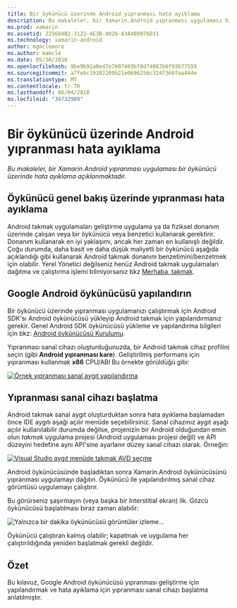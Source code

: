 ```yaml
---
title: Bir öykünücü üzerinde Android yıpranması hata ayıklama
description: Bu makaleler, bir Xamarin.Android yıpranması uygulaması bir öykünücü üzerinde hata ayıklama açıklanmaktadır.
ms.prod: xamarin
ms.assetid: 225684B2-3122-4E3B-A028-A3A400976D31
ms.technology: xamarin-android
author: mgmclemore
ms.author: mamcle
ms.date: 05/30/2018
ms.openlocfilehash: 9be9b91a0ed7e7607469bf8d74087b6f93677559
ms.sourcegitcommit: a7febc19102209b21e0696256c324f366faa444e
ms.translationtype: MT
ms.contentlocale: tr-TR
ms.lasthandoff: 06/04/2018
ms.locfileid: "34732989"
---
```

# <a name="debug-android-wear-on-an-emulator"></a>Bir öykünücü üzerinde Android yıpranması hata ayıklama

_Bu makaleler, bir Xamarin.Android yıpranması uygulaması bir öykünücü üzerinde hata ayıklama açıklanmaktadır._

## <a name="debug-wear-on-emulator-overview"></a>Öykünücü genel bakış üzerinde yıpranması hata ayıklama

Android takmak uygulamaları geliştirme uygulama ya da fiziksel donanım üzerinde çalışan veya bir öykünücü veya benzetici kullanarak gerektirir. Donanım kullanarak en iyi yaklaşımı, ancak her zaman en kullanışlı değildir. Çoğu durumda, daha basit ve daha düşük maliyetli bir öykünücü aşağıda açıklandığı gibi kullanarak Android takmak donanım benzetimini/benzetmek için olabilir. Yerel Yönetici değilseniz henüz Android takmak uygulamaları dağıtma ve çalıştırma işlemi bilmiyorsanız bkz [Merhaba, takmak](~/android/wear/get-started/hello-wear.md).

## <a name="configure-the-google-android-emulator"></a>Google Android öykünücüsü yapılandırın

Bir öykünücü üzerinde yıpranması uygulamanızı çalıştırmak için Android SDK'sı Android öykünücüsü yükleyip Android takmak için yapılandırmanız gerekir. Genel Android SDK öykünücüsü yükleme ve yapılandırma bilgileri için bkz: [Android öykünücüsü Kurulumu](~/android/get-started/installation/android-emulator/index.md).

Yıpranması sanal cihazı oluşturduğunuzda, bir Android takmak cihaz profilini seçin (gibi **Android yıpranması kare**). Geliştirilmiş performans için yıpranması kullanmak **x86** CPU/ABI Bu örnekte görüldüğü gibi:

[![Örnek yıpranması sanal aygıt yapılandırma](debug-on-emulator-images/01-wear-avd-example-sml.png)](debug-on-emulator-images/01-wear-avd-example.png#lightbox)


## <a name="launch-the-wear-virtual-device"></a>Yıpranması sanal cihazı başlatma 

Android takmak sanal aygıt oluşturduktan sonra hata ayıklama başlamadan önce IDE aygıtı aşağı açılır menüde seçebilirsiniz. Sanal cihazınız aygıt aşağı açılır kullanılabilir durumda değilse, projenizin bir Android olduğundan emin olun *takmak* uygulama projesi (Android uygulaması projesi değil) ve API düzeyini hedefine aynı API'sine ayarlanır düzey sanal cihazı olarak. Örneğin:

[![Visual Studio aygıt menüde takmak AVD seçme](debug-on-emulator-images/vs/choose-wear-sim.png)](debug-on-emulator-images/vs/choose-wear-sim.png#lightbox)

Android öykünücüsünde başladıktan sonra Xamarin.Android öykünücüsünü yıpranması uygulamayı dağıtın. Öykünücü ile yapılandırılmış sanal cihaz görüntüsü uygulamayı çalıştırır.

Bu görürseniz şaşırmayın (veya başka bir Interstitial ekran) ilk. Gözcü öykünücüsü başlatılması biraz zaman alabilir: 

![Yalnızca bir dakika öykünücüsü görüntüler izleme...](debug-on-emulator-images/please-wait.png)

Öykünücü çalıştıran kalmış olabilir; kapatmak ve uygulama her çalıştırıldığında yeniden başlatmak gerekli değildir.

 
## <a name="summary"></a>Özet
 
Bu kılavuz, Google Android öykünücüsü yıpranması geliştirme için yapılandırmak ve hata ayıklama için yıpranması sanal cihazı başlatma anlatılmıştır.
